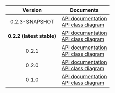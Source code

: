 | Version | Documents |
|:---:|---|
| 0.2.3-SNAPSHOT | [API documentation](0.2.3-SNAPSHOT)<br>[API class diagram](0.2.3-SNAPSHOT/api_class_diagram.svg) |
| **0.2.2 (latest stable)** | [API documentation](latest-stable)<br>[API class diagram](0.2.2/api_class_diagram.svg) |
| 0.2.1 | [API documentation](0.2.1)<br>[API class diagram](0.2.1/api_class_diagram.svg) |
| 0.2.0 | [API documentation](0.2.0)<br>[API class diagram](0.2.0/api_class_diagram.svg) |
| 0.1.0 | [API documentation](0.1.0)<br>[API class diagram](0.1.0/api_class_diagram.svg) |
